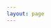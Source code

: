 ```yaml
---
layout: page
---
```


<ClientOnly>

<page-topic :momo='mymomo'></page-topic>

</ClientOnly>

<script setup>
    const mymomo =[

    {
        text: '基础部分', items: [
            { text: 'HTML', link: '/zo-repo/programming/html/00 简述', icon: 'html' },
            { text: 'SCSS', link: '/zo-repo/programming/scss/00 简述', icon: 'sass' },
            { text: 'JavaScript', link: '/zo-repo/programming/javascript/00 简述', icon: 'javascript' },
            { text: 'network-request', link: '/zo-repo/programming/network-request/01 axios/00 简述', icon: 'network' }

        ]
    },

    {
        text: '进阶知识', items: [
            { text: 'Node.js', link: '/zo-repo/programming/nodejs/00 简述', icon: 'nodejs' },
            { text: 'TypeScript', link: '/zo-repo/programming/typescript/01 基础内容/01 介绍与安装', icon: 'typescript' },
            { text: 'React', link: '/zo-repo/programming/react/00 简述', icon: 'react' },
            { text: 'Vue', link: '/zo-repo/programming/vue/00 简述', icon: 'vue' },
            {text:'组件库',link:'/zo-repo/component-library/00 简述',icon:'note'}

        ]
    },
    {
        text: '应用阶段', items: [
            { text: 'express', link: '/zo-repo/programming/express/00 简述', icon: 'express' },

            { text: 'Uniapp', link: '/zo-repo/programming/uniapp/00 简述', icon: 'uniapp' },
            { text: 'Electron', link: '/zo-repo/programming/electron/00 简述', icon: 'electron' },
            { text: 'Docker', link: '/zo-repo/programming/docker/00 简述', icon: 'docker' },
            { text: 'MySQL', link: '/zo-repo/programming/mysql/00 简述', icon: 'mysql' },
            { text:'Sqlite',link:'/zo-repo/programming/sqlite/00 简述' , icon:'sqlite'},
            { text: 'cocos', link: '/zo-repo/cocos-creator/00 简述', icon: 'cocoscreator' }

        ]
    }
]
</script>